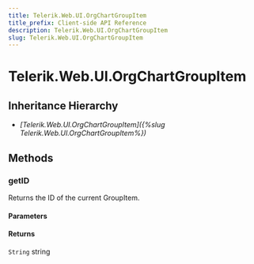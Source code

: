 ```yaml
---
title: Telerik.Web.UI.OrgChartGroupItem
title_prefix: Client-side API Reference
description: Telerik.Web.UI.OrgChartGroupItem
slug: Telerik.Web.UI.OrgChartGroupItem
---
```


# Telerik.Web.UI.OrgChartGroupItem  

## Inheritance Hierarchy

* *[Telerik.Web.UI.OrgChartGroupItem]({%slug Telerik.Web.UI.OrgChartGroupItem%})*


## Methods

###  getID

Returns the ID of the current GroupItem.

#### Parameters

#### Returns

`String` string

